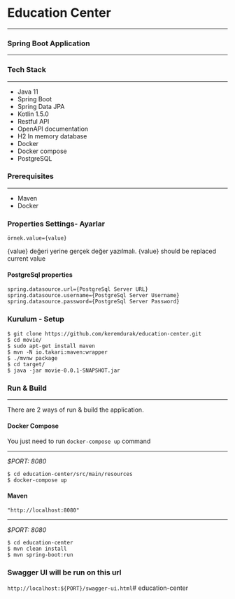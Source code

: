 # Education Center
___
### Spring Boot Application



---

### Tech Stack

---
- Java 11
- Spring Boot
- Spring Data JPA
- Kotlin 1.5.0
- Restful API
- OpenAPI documentation
- H2 In memory database  
- Docker
- Docker compose
- PostgreSQL

### Prerequisites

---
- Maven
- Docker

### Properties Settings- Ayarlar
```
örnek.value={value}
```
{value} değeri yerine gerçek değer yazılmalı.
{value} should be replaced current value

#### PostgreSql properties
```
spring.datasource.url={PostgreSql Server URL}
spring.datasource.username={PostgreSql Server Username}
spring.datasource.password={PostgreSql Server Password}
```

### Kurulum - Setup
```
$ git clone https://github.com/keremdurak/education-center.git
$ cd movie/
$ sudo apt-get install maven
$ mvn -N io.takari:maven:wrapper
$ ./mvnw package
$ cd target/
$ java -jar movie-0.0.1-SNAPSHOT.jar
```

### Run & Build

---
There are 2 ways of run & build the application.

#### Docker Compose
You just need to run `docker-compose up` command
___
*$PORT: 8080*
```ssh
$ cd education-center/src/main/resources
$ docker-compose up
```

#### Maven

 `"http://localhost:8080"` 
___
*$PORT: 8080*
```ssh
$ cd education-center
$ mvn clean install
$ mvn spring-boot:run
```

### Swagger UI will be run on this url
`http://localhost:${PORT}/swagger-ui.html`# education-center
